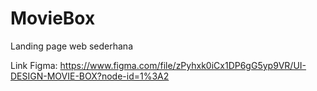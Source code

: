 # MovieBox
Landing page web sederhana

Link Figma:
https://www.figma.com/file/zPyhxk0iCx1DP6gG5yp9VR/UI-DESIGN-MOVIE-BOX?node-id=1%3A2

